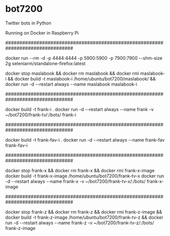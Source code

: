 # bot7200
Twitter bots in Python

Running on Docker in Raspberry Pi

################################################################################

docker run --rm -d -p 4444:4444 -p 5900:5900 -p 7900:7900 --shm-size 2g seleniarm/standalone-firefox:latest

docker stop maslabook && docker rm maslabook && docker rmi maslabook-i && docker build -t maslabook-i /home/ubuntu/bot7200/maslabook/ && docker run -d --restart always --name maslabook maslabook-i

################################################################################

docker build -t frank-i .
docker run -d --restart always --name frank -v ~/bot7200/frank-tv/:/bots/ frank-i

################################################################################

docker build -t frank-fav-i .
docker run -d --restart always --name frank-fav frank-fav-i

################################################################################

docker stop frank-x && docker rm frank-x && docker rmi frank-x-image
docker build -t frank-x-image /home/ubuntu/bot7200/frank-tv-x
docker run -d --restart always --name frank-x -v ~/bot7200/frank-tv-x/:/bots/ frank-x-image

################################################################################

docker stop frank-z && docker rm frank-z && docker rmi frank-z-image && docker build -t frank-z-image /home/ubuntu/bot7200/frank-tv-z && docker run -d --restart always --name frank-z -v ~/bot7200/frank-tv-z/:/bots/ frank-z-image
